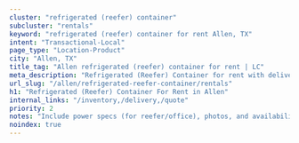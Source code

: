```yaml
---
cluster: "refrigerated (reefer) container"
subcluster: "rentals"
keyword: "refrigerated (reefer) container for rent Allen, TX"
intent: "Transactional-Local"
page_type: "Location-Product"
city: "Allen, TX"
title_tag: "Allen refrigerated (reefer) container for rent | LC"
meta_description: "Refrigerated (Reefer) Container for rent with delivery in Allen, TX. LC Container — local Since 2003. Get pricing today."
url_slug: "/allen/refrigerated-reefer-container/rentals"
h1: "Refrigerated (Reefer) Container For Rent in Allen"
internal_links: "/inventory,/delivery,/quote"
priority: 2
notes: "Include power specs (for reefer/office), photos, and availability."
noindex: true
---
```


<!-- TODO: Add unique city/inventory copy, images, and internal links here. -->
